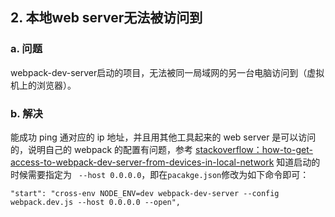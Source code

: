 ## 2. 本地web server无法被访问到

### a. 问题

webpack-dev-server启动的项目，无法被同一局域网的另一台电脑访问到（虚拟机上的浏览器）。

### b. 解决

能成功 ping 通对应的 ip 地址，并且用其他工具起来的 web server 是可以访问的，说明自己的 webpack 的配置有问题，参考 [stackoverflow：how-to-get-access-to-webpack-dev-server-from-devices-in-local-network](https://stackoverflow.com/questions/35412137/how-to-get-access-to-webpack-dev-server-from-devices-in-local-network) 知道启动的时候需要指定为 ` --host 0.0.0.0`，即在`pacakge.json`修改为如下命令即可：

```
"start": "cross-env NODE_ENV=dev webpack-dev-server --config webpack.dev.js --host 0.0.0.0 --open",
```
